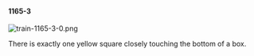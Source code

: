 #### 1165-3
![train-1165-3-0.png](https://github.com/lil-lab/nlvr/raw/master/nlvr/train/images/66/train-1165-3-0.png "train-1165-3-0.png")

There is exactly one yellow square closely touching the bottom of a box.